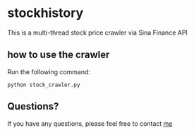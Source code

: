 stockhistory
============

This is a multi-thread stock price crawler via Sina Finance API


how to use the crawler
----------------------
Run the following command:
```
python stock_crawler.py
```


Questions?
----------
If you have any questions, please feel free to contact [me](http://wucy.me)


